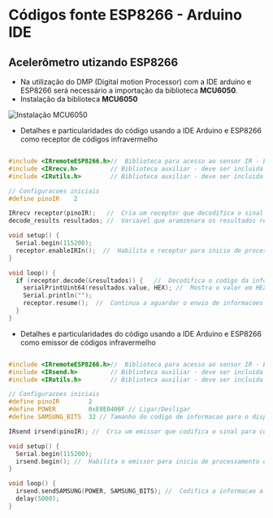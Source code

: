 # Códigos fonte ESP8266 - Arduino IDE

Acelerômetro utizando ESP8266
------

* Na utilização do DMP (Digital motion Processor)  com a IDE arduino e ESP8266 será necessário a importação da biblioteca **MCU6050**.
* Instalação da biblioteca **MCU6050**

![Instalação MCU6050](../../../Imagens/BibliotecaMCU6050_bb.png)

* Detalhes e particularidades do código usando a IDE Arduino e ESP8266 como receptor de códigos infravermelho

```c++

#include <IRremoteESP8266.h>//  Biblioteca para acesso ao sensor IR - ESP8266
#include <IRrecv.h>         // Biblioteca auxiliar - deve ser incluida junto com a IRremoteESP8266
#include <IRutils.h>        // Biblioteca auxiliar - deve ser incluida junto com a IRremoteESP8266

// Configuracoes iniciais
#define pinoIR    2

IRrecv receptor(pinoIR);   //  Cria um receptor que decodifica o sinal do sensor IR - codigos do controle remoto
decode_results resultados; //  Variavel que aramzenara os resultados recebidos

void setup() {
  Serial.begin(115200);
  receptor.enableIRIn();  //  Habilita o receptor para inicio de processamento dos codigos recebidos do emissor IR
}

void loop() {
  if (receptor.decode(&resultados)) {   //  Decodifica o codigo da informacao enviada pelo emissor IR
    serialPrintUint64(resultados.value, HEX); //  Mostra o valor em HEX do resultado recebido
    Serial.println("");
    receptor.resume();  //  Continua a aguardar o envio de informacoes peso emissor IR
  }
}

```

* Detalhes e particularidades do código usando a IDE Arduino e ESP8266 como emissor de códigos infravermelho

```c++

#include <IRremoteESP8266.h>//  Biblioteca para acesso ao sensor IR - ESP8266
#include <IRsend.h>         // Biblioteca auxiliar - deve ser incluida junto com a IRremoteESP8266
#include <IRutils.h>        // Biblioteca auxiliar - deve ser incluida junto com a IRremoteESP8266

// Configuracoes iniciais
#define pinoIR        2
#define POWER         0xE0E040BF // Ligar/Desligar 
#define SAMSUNG_BITS  32 // Tamanho do codigo de informacao para o dispositivo Sansung

IRsend irsend(pinoIR); //  Cria um emissor que codifica o sinal para controle de dispositivos

void setup() {
  Serial.begin(115200);
  irsend.begin(); //  Habilita o emissor para inicio de processamento dos codigos a serem enviados
}

void loop() {
  irsend.sendSAMSUNG(POWER, SAMSUNG_BITS); //  Codifica a informacao a ser enviada para o receptor
  delay(5000);
}

```
